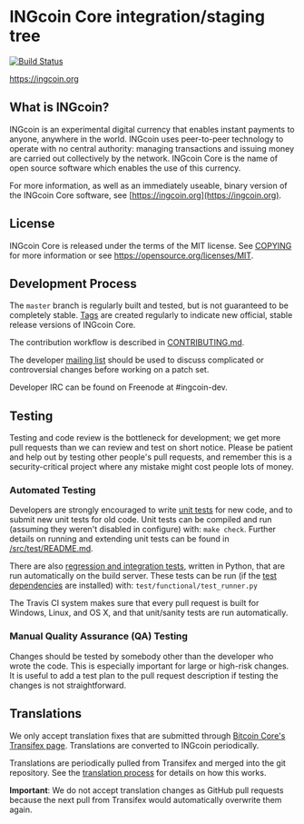 INGcoin Core integration/staging tree
=====================================

[![Build Status](https://travis-ci.org/ingcoin-project/ingcoin.svg?branch=master)](https://travis-ci.org/ingcoin-project/ingcoin)

https://ingcoin.org

What is INGcoin?
----------------

INGcoin is an experimental digital currency that enables instant payments to
anyone, anywhere in the world. INGcoin uses peer-to-peer technology to operate
with no central authority: managing transactions and issuing money are carried
out collectively by the network. INGcoin Core is the name of open source
software which enables the use of this currency.

For more information, as well as an immediately useable, binary version of
the INGcoin Core software, see [https://ingcoin.org](https://ingcoin.org).

License
-------

INGcoin Core is released under the terms of the MIT license. See [COPYING](COPYING) for more
information or see https://opensource.org/licenses/MIT.

Development Process
-------------------

The `master` branch is regularly built and tested, but is not guaranteed to be
completely stable. [Tags](https://github.com/ingcoin-project/ingcoin/tags) are created
regularly to indicate new official, stable release versions of INGcoin Core.

The contribution workflow is described in [CONTRIBUTING.md](CONTRIBUTING.md).

The developer [mailing list](https://groups.google.com/forum/#!forum/ingcoin-dev)
should be used to discuss complicated or controversial changes before working
on a patch set.

Developer IRC can be found on Freenode at #ingcoin-dev.

Testing
-------

Testing and code review is the bottleneck for development; we get more pull
requests than we can review and test on short notice. Please be patient and help out by testing
other people's pull requests, and remember this is a security-critical project where any mistake might cost people
lots of money.

### Automated Testing

Developers are strongly encouraged to write [unit tests](src/test/README.md) for new code, and to
submit new unit tests for old code. Unit tests can be compiled and run
(assuming they weren't disabled in configure) with: `make check`. Further details on running
and extending unit tests can be found in [/src/test/README.md](/src/test/README.md).

There are also [regression and integration tests](/test), written
in Python, that are run automatically on the build server.
These tests can be run (if the [test dependencies](/test) are installed) with: `test/functional/test_runner.py`

The Travis CI system makes sure that every pull request is built for Windows, Linux, and OS X, and that unit/sanity tests are run automatically.

### Manual Quality Assurance (QA) Testing

Changes should be tested by somebody other than the developer who wrote the
code. This is especially important for large or high-risk changes. It is useful
to add a test plan to the pull request description if testing the changes is
not straightforward.

Translations
------------

We only accept translation fixes that are submitted through [Bitcoin Core's Transifex page](https://www.transifex.com/projects/p/bitcoin/).
Translations are converted to INGcoin periodically.

Translations are periodically pulled from Transifex and merged into the git repository. See the
[translation process](doc/translation_process.md) for details on how this works.

**Important**: We do not accept translation changes as GitHub pull requests because the next
pull from Transifex would automatically overwrite them again.
